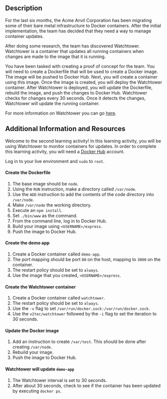## Description

For the last six months, the Acme Anvil Corporation has been migrating some of their bare metal infrastructure to Docker containers. After the initial implementation, the team has decided that they need a way to manage container updates.

After doing some research, the team has discovered Watchtower. Watchtower is a container that updates all running containers when changes are made to the image that it is running.

You have been tasked with creating a proof of concept for the team. You will need to create a Dockerfile that will be used to create a Docker image. The image will be pushed to Docker Hub. Next, you will create a container using this image. Once the image is created, you will deploy the Watchtower container. After Watchtower is deployed, you will update the Dockerfile, rebuild the image, and push the changes to Docker Hub. Watchtower checks for changes every 30 seconds. Once it detects the changes, Watchtower will update the running container.

For more information on Watchtower you can go  [here](https://github.com/v2tec/watchtower).

## Additional Information and Resources

Welcome to the second learning activity! In this learning activity, you will be using Watchtower to monitor containers for updates. In order to complete this learning activity, you will need a  [Docker Hub](https://hub.docker.com/)  account.

Log in to your live environment and  `sudo`  to  `root`.

#### Create the Dockerfile

1.  The base image should be  `node`.
2.  Using the  `RUN`  instruction, make a directory called  `/var/node`.
3.  Use the  `ADD`  instruction to add the contents of the code directory into  `/var/node`.
4.  Make  `/var/node`  the working directory.
5.  Execute an  `npm install`.
6.  Set  `./bin/www`  as the command.
7.  From the command line, log in to Docker Hub.
8.  Build your image using  `<USERNAME>/express`.
9.  Push the image to Docker Hub.

#### Create the demo app

1.  Create a Docker container called  `demo-app`.
2.  The port mapping should be port  `80`  on the host, mapping to  `3000`  on the container.
3.  The restart policy should be set to  `always`.
4.  Use the image that you created,  `<USERNAME>/express`.

#### Create the Watchtower container

1.  Create a Docker container called  `watchtower`.
2.  The restart policy should be set to  `always`.
3.  Use the  `-v`  flag to set  `/var/run/docker.sock:/var/run/docker.sock`.
4.  Use the  `v2tec/watchtower`  followed by the  `-i`  flag to set the iteration to 30 seconds.

#### Update the Docker image

1.  Add an instruction to create  `/var/test`. This should be done after creating  `/var/node`.
2.  Rebuild your image.
3.  Push the image to Docker Hub.

#### Watchtower will update  `demo-app`

1.  The Watchtower interval is set to 30 seconds.
2.  After about 30 seconds, check to see if the container has been updated by executing  `docker ps`.